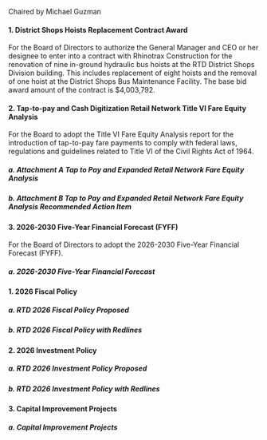 Chaired by Michael Guzman

#### 1. District Shops Hoists Replacement Contract Award

For the Board of Directors to authorize the General Manager and CEO or her designee to enter into a contract with Rhinotrax Construction for the renovation of nine in-ground hydraulic bus hoists at the RTD District Shops Division building. This includes replacement of eight hoists and the removal of one hoist at the District Shops Bus Maintenance Facility. The base bid award amount of the contract is $4,003,792.

#### 2. Tap-to-pay and Cash Digitization Retail Network Title VI Fare Equity Analysis

For the Board to adopt the Title VI Fare Equity Analysis report for the introduction of tap-to-pay fare payments to comply with federal laws, regulations and guidelines related to Title VI of the Civil Rights Act of 1964.

##### a. Attachment A Tap to Pay and Expanded Retail Network Fare Equity Analysis

##### b. Attachment B Tap to Pay and Expanded Retail Network Fare Equity Analysis Recommended Action Item

#### 3. 2026-2030 Five-Year Financial Forecast (FYFF)

For the Board of Directors to adopt the 2026-2030 Five-Year Financial Forecast (FYFF).

##### a. 2026-2030 Five-Year Financial Forecast

#### 1. 2026 Fiscal Policy

##### a. RTD 2026 Fiscal Policy Proposed

##### b. RTD 2026 Fiscal Policy with Redlines

#### 2. 2026 Investment Policy

##### a. RTD 2026 Investment Policy Proposed

##### b. RTD 2026 Investment Policy with Redlines

#### 3. Capital Improvement Projects

##### a. Capital Improvement Projects